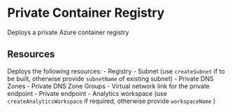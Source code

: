 # Private Container Registry

Deploys a private Azure container registry

## Resources

Deploys the following resources:
    - Registry
    - Subnet (use `createSubnet` if to be built, otherwise provide `subnetName` of existing subnet)
    - Private DNS Zones
    - Private DNS Zone Groups
    - Virtual network link for the private endpoint
    - Private endpoint
    - Analytics workspace (use `createAnalyticsWorkspace` if required, otherwise provide `workspaceName` )